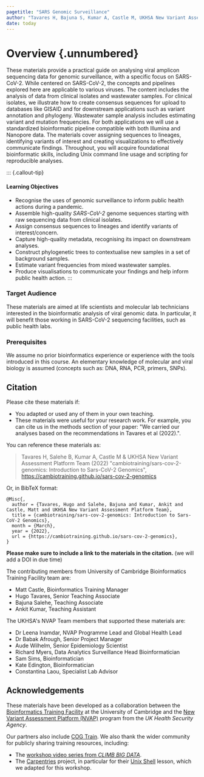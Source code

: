 ```yaml
---
pagetitle: "SARS Genomic Surveillance"
author: "Tavares H, Bajuna S, Kumar A, Castle M, UKHSA New Variant Assessment Platform Team"
date: today
---
```


# Overview {.unnumbered} 

These materials provide a practical guide on analysing viral amplicon sequencing data for genomic surveillance, with a specific focus on SARS-CoV-2. 
While centered on SARS-CoV-2, the concepts and pipelines explored here are applicable to various viruses. 
The content includes the analysis of data from clinical isolates and wastewater samples. 
For clinical isolates, we illustrate how to create consensus sequences for upload to databases like GISAID and for downstream applications such as variant annotation and phylogeny. 
Wastewater sample analysis includes estimating variant and mutation frequencies.
For both applications we will use a standardized bioinformatic pipeline compatible with both Illumina and Nanopore data. 
The materials cover assigning sequences to lineages, identifying variants of interest and creating visualizations to effectively communicate findings. 
Throughout, you will acquire foundational bioinformatic skills, including Unix command line usage and scripting for reproducible analyses.

::: {.callout-tip}
#### Learning Objectives

- Recognise the uses of genomic surveillance to inform public health actions during a pandemic. 
- Assemble high-quality _SARS-CoV-2_ genome sequences starting with raw sequencing data from clinical isolates.
- Assign consensus sequences to lineages and identify variants of interest/concern.
- Capture high-quality metadata, recognising its impact on downstream analyses.
- Construct phylogenetic trees to contextualise new samples in a set of background samples.
- Estimate variant frequencies from mixed wastewater samples.
- Produce visualisations to communicate your findings and help inform public health action. 
:::


### Target Audience

These materials are aimed at life scientists and molecular lab technicians interested in the bioinformatic analysis of viral genomic data. 
In particular, it will benefit those working in SARS-CoV-2 sequencing facilities, such as public health labs.


### Prerequisites

We assume no prior bioinformatics experience or experience with the tools introduced in this course. 
An elementary knowledge of molecular and viral biology is assumed (concepts such as: DNA, RNA, PCR, primers, SNPs).


## Citation

<!-- We can do this at the end -->

Please cite these materials if:

- You adapted or used any of them in your own teaching.
- These materials were useful for your research work. For example, you can cite us in the methods section of your paper: "We carried our analyses based on the recommendations in Tavares et al (2022).".

You can reference these materials as: 

> Tavares H, Salehe B, Kumar A, Castle M & UKHSA New Variant Assessment Platform Team (2022) "cambiotraining/sars-cov-2-genomics: Introduction to Sars-CoV-2 Genomics", https://cambiotraining.github.io/sars-cov-2-genomics

Or, in BibTeX format:

```
@Misc{,
  author = {Tavares, Hugo and Salehe, Bajuna and Kumar, Ankit and Castle, Matt and UKHSA New Variant Assessment Platform Team},
  title = {cambiotraining/sars-cov-2-genomics: Introduction to Sars-CoV-2 Genomics},
  month = {March},
  year = {2022},
  url = {https://cambiotraining.github.io/sars-cov-2-genomics},
}
```

**Please make sure to include a link to the materials in the citation.** (we will add a DOI in due time)

The contributing members from University of Cambridge Bioinformatics Training Facility team are:

- Matt Castle, Bioinformatics Training Manager
- Hugo Tavares, Senior Teaching Associate
- Bajuna Salehe, Teaching Associate
- Ankit Kumar, Teaching Assistant

The UKHSA's NVAP Team members that supported these materials are:

- Dr Leena Inamdar, NVAP Programme Lead and Global Health Lead
- Dr Babak Afrough, Senior Project Manager
- Aude Wilhelm, Senior Epidemiology Scientist
- Richard Myers, Data Analytics Surveillance Head Bioinformatician
- Sam Sims, Bioinformatician
- Kate Edington, Bioinformatician
- Constantina Laou, Specialist Lab Advisor


## Acknowledgements

These materials have been developed as a collaboration between the [Bioinformatics Training Facility](https://bioinfotraining.bio.cam.ac.uk/) at the University of Cambridge and the [New Variant Assessment Platform (NVAP)](https://www.gov.uk/guidance/new-variant-assessment-platform) program from the _UK Health Security Agency_.

Our partners also include [COG Train](https://www.cogconsortium.uk/cog-train/about-cog-train/).
We also thank the wider community for publicly sharing training resources, including: 

- The [workshop video series from _CLIMB BIG DATA_](https://www.youtube.com/channel/UCdiGIIyryQL3x-Og5uiY1rw).
- The [Carpentries](https://carpentries.org/) project, in particular for their [Unix Shell](https://swcarpentry.github.io/shell-novice/) lesson, which we adapted for this workshop. 

